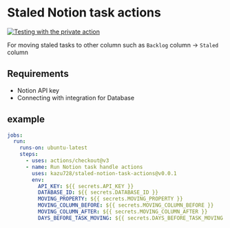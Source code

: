 # Staled Notion task actions

[![Testing with the private action](https://github.com/kazu728/staled-notion-task-actions/actions/workflows/master.yml/badge.svg)](https://github.com/kazu728/staled-notion-task-actions/actions/workflows/master.yml)

For moving staled tasks to other column such as `Backlog` column -> `Staled` column


## Requirements
- Notion API key
- Connecting with integration for Database


## example

```yml
jobs:
  run:
    runs-on: ubuntu-latest
    steps:
      - uses: actions/checkout@v3
      - name: Run Notion task handle actions
        uses: kazu728/staled-notion-task-actions@v0.0.1
        env:
          API_KEY: ${{ secrets.API_KEY }}
          DATABASE_ID: ${{ secrets.DATABASE_ID }}
          MOVING_PROPERTY: ${{ secrets.MOVING_PROPERTY }}
          MOVING_COLUMN_BEFORE: ${{ secrets.MOVING_COLUMN_BEFORE }}
          MOVING_COLUMN_AFTER: ${{ secrets.MOVING_COLUMN_AFTER }}
          DAYS_BEFORE_TASK_MOVING: ${{ secrets.DAYS_BEFORE_TASK_MOVING }}
```